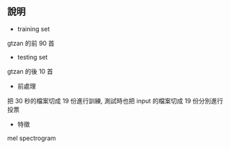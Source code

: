 ## 說明
* training set

gtzan 的前 90 首
* testing set

gtzan 的後 10 首
* 前處理

把 30 秒的檔案切成 19 份進行訓練, 測試時也把 input 的檔案切成 19 份分別進行投票
* 特徵

mel spectrogram
